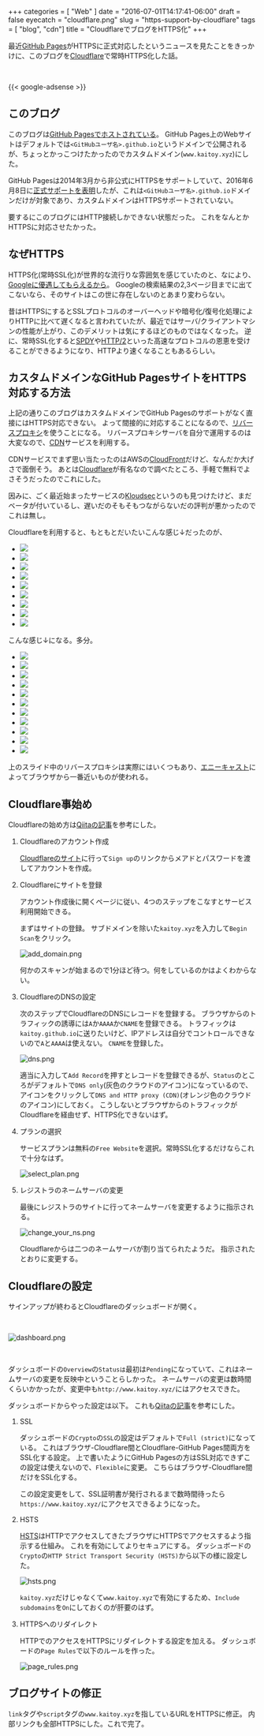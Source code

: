 +++
categories = [ "Web" ]
date = "2016-07-01T14:17:41-06:00"
draft = false
eyecatch = "cloudflare.png"
slug = "https-support-by-cloudflare"
tags = [ "blog", "cdn"]
title = "CloudflareでブログをHTTPS化"
+++

最近[GitHub Pages](https://pages.github.com/)がHTTPSに正式対応したというニュースを見たことをきっかけに、このブログを[Cloudflare](https://www.cloudflare.com/)で常時HTTPS化した話。

<br>

{{< google-adsense >}}

## このブログ
このブログは[GitHub Pagesでホストされている](https://www.kaitoy.xyz/2015/08/15/github-pages-and-jekyll/)。
GitHub Pages上のWebサイトはデフォルトでは`<GitHubユーザ名>.github.io`というドメインで公開されるが、ちょっとかっこつけたかったのでカスタムドメイン(`www.kaitoy.xyz`)にした。

GitHub Pagesは2014年3月から非公式にHTTPSをサポートしていて、2016年6月8日に[正式サポートを表明](https://github.com/blog/2186-https-for-github-pages)したが、これは`<GitHubユーザ名>.github.io`ドメインだけが対象であり、カスタムドメインはHTTPSサポートされていない。

要するにこのブログにはHTTP接続しかできない状態だった。
これをなんとかHTTPSに対応させたかった。

## なぜHTTPS
HTTPS化(常時SSL化)が世界的な流行りな雰囲気を感じていたのと、なにより、[Googleに優遇してもらえるから](http://googlewebmastercentral-ja.blogspot.com/2015/12/indexing-https-pages-by-default.html)。
Googleの検索結果の2,3ページ目までに出てこないなら、そのサイトはこの世に存在しないのとあまり変わらない。

昔はHTTPSにするとSSLプロトコルのオーバーヘッドや暗号化/復号化処理によりHTTPに比べて遅くなると言われていたが、最近ではサーバ/クライアントマシンの性能が上がり、このデメリットは気にするほどのものではなくなった。
逆に、常時SSL化すると[SPDY](https://ja.wikipedia.org/wiki/SPDY)や[HTTP/2](https://ja.wikipedia.org/wiki/HTTP/2)といった高速なプロトコルの恩恵を受けることができるようになり、HTTPより速くなることもあるらしい。

## カスタムドメインなGitHub PagesサイトをHTTPS対応する方法
上記の通りこのブログはカスタムドメインでGitHub Pagesのサポートがなく直接にはHTTPS対応できない。
よって間接的に対応することになるので、[リバースプロキシ](https://ja.wikipedia.org/wiki/%E3%83%AA%E3%83%90%E3%83%BC%E3%82%B9%E3%83%97%E3%83%AD%E3%82%AD%E3%82%B7)を使うことになる。
リバースプロキシサーバを自分で運用するのは大変なので、[CDN](https://ja.wikipedia.org/wiki/%E3%82%B3%E3%83%B3%E3%83%86%E3%83%B3%E3%83%84%E3%83%87%E3%83%AA%E3%83%90%E3%83%AA%E3%83%8D%E3%83%83%E3%83%88%E3%83%AF%E3%83%BC%E3%82%AF)サービスを利用する。

CDNサービスでまず思い当たったのはAWSの[CloudFront](https://aws.amazon.com/jp/cloudfront/)だけど、なんだか大げさで面倒そう。
あとは[Cloudflare](https://www.cloudflare.com/)が有名なので調べたところ、手軽で無料でよさそうだったのでこれにした。

因みに、ごく最近始まったサービスの[Kloudsec](https://www.kloudsec.com/)というのも見つけたけど、まだベータが付いているし、遅いだのそもそもつながらないだの評判が悪かったのでこれは無し。

Cloudflareを利用すると、もともとだいたいこんな感じ↓だったのが、

<ul class="bxslider">
  <li><img src="/images/https-support-by-cloudflare/direct/スライド1.PNG" /></li>
  <li><img src="/images/https-support-by-cloudflare/direct/スライド2.PNG" /></li>
  <li><img src="/images/https-support-by-cloudflare/direct/スライド3.PNG" /></li>
  <li><img src="/images/https-support-by-cloudflare/direct/スライド4.PNG" /></li>
  <li><img src="/images/https-support-by-cloudflare/direct/スライド5.PNG" /></li>
  <li><img src="/images/https-support-by-cloudflare/direct/スライド6.PNG" /></li>
  <li><img src="/images/https-support-by-cloudflare/direct/スライド7.PNG" /></li>
  <li><img src="/images/https-support-by-cloudflare/direct/スライド8.PNG" /></li>
  <li><img src="/images/https-support-by-cloudflare/direct/スライド9.PNG" /></li>
</ul>

こんな感じ↓になる。多分。

<ul class="bxslider">
  <li><img src="/images/https-support-by-cloudflare/cdn/スライド1.PNG" /></li>
  <li><img src="/images/https-support-by-cloudflare/cdn/スライド2.PNG" /></li>
  <li><img src="/images/https-support-by-cloudflare/cdn/スライド3.PNG" /></li>
  <li><img src="/images/https-support-by-cloudflare/cdn/スライド4.PNG" /></li>
  <li><img src="/images/https-support-by-cloudflare/cdn/スライド5.PNG" /></li>
  <li><img src="/images/https-support-by-cloudflare/cdn/スライド6.PNG" /></li>
  <li><img src="/images/https-support-by-cloudflare/cdn/スライド7.PNG" /></li>
  <li><img src="/images/https-support-by-cloudflare/cdn/スライド8.PNG" /></li>
  <li><img src="/images/https-support-by-cloudflare/cdn/スライド9.PNG" /></li>
  <li><img src="/images/https-support-by-cloudflare/cdn/スライド10.PNG" /></li>
  <li><img src="/images/https-support-by-cloudflare/cdn/スライド11.PNG" /></li>
</ul>

上のスライド中のリバースプロキシは実際にはいくつもあり、[エニーキャスト](https://ja.wikipedia.org/wiki/%E3%82%A8%E3%83%8B%E3%83%BC%E3%82%AD%E3%83%A3%E3%82%B9%E3%83%88)によってブラウザから一番近いものが使われる。

## Cloudflare事始め
Cloudflareの始め方は[Qiitaの記事](http://qiita.com/superbrothers/items/95e5723e9bd320094537)を参考にした。

1. Cloudflareのアカウント作成

    [Cloudflareのサイト](https://www.cloudflare.com/)に行って`Sign up`のリンクからメアドとパスワードを渡してアカウントを作成。

2. Cloudflareにサイトを登録

    アカウント作成後に開くページに従い、4つのステップをこなすとサービス利用開始できる。

    まずはサイトの登録。
    サブドメインを除いた`kaitoy.xyz`を入力して`Begin Scan`をクリック。

    ![add_domain.png](/images/https-support-by-cloudflare/add_domain.png "add_domain.png")

    何かのスキャンが始まるので1分ほど待つ。何をしているのかはよくわからない。

3. CloudflareのDNSの設定

    次のステップでCloudflareのDNSにレコードを登録する。
    ブラウザからのトラフィックの誘導には`A`か`AAAA`か`CNAME`を登録できる。
    トラフィックは`kaitoy.github.io`に送りたいけど、IPアドレスは自分でコントロールできないので`A`と`AAAA`は使えない。
    `CNAME`を登録した。

    ![dns.png](/images/https-support-by-cloudflare/dns.png "dns.png")

    適当に入力して`Add Record`を押すとレコードを登録できるが、`Status`のところがデフォルトで`DNS only`(灰色のクラウドのアイコン)になっているので、アイコンをクリックして`DNS and HTTP proxy (CDN)`(オレンジ色のクラウドのアイコン)にしておく。
    こうしないとブラウザからのトラフィックがCloudflareを経由せず、HTTPS化できないはず。

4. プランの選択

    サービスプランは無料の`Free Website`を選択。常時SSL化するだけならこれで十分なはず。

    ![select_plan.png](/images/https-support-by-cloudflare/select_plan.png "select_plan.png")

5. レジストラのネームサーバの変更

    最後にレジストラのサイトに行ってネームサーバを変更するように指示される。

    ![change_your_ns.png](/images/https-support-by-cloudflare/change_your_ns.png "change_your_ns.png")

    Cloudflareからは二つのネームサーバが割り当てられたようだ。
    指示されたとおりに変更する。

## Cloudflareの設定
サインアップが終わるとCloudflareのダッシュボードが開く。

<br>

![dashboard.png](/images/https-support-by-cloudflare/dashboard.png "dashboard.png")

<br>

ダッシュボードの`Overview`の`Statusは`最初は`Pending`になっていて、これはネームサーバの変更を反映中ということらしかった。
ネームサーバの変更は数時間くらいかかったが、変更中も`http://www.kaitoy.xyz/`にはアクセスできた。

ダッシュボードからやった設定は以下。
これも[Qiitaの記事](http://qiita.com/superbrothers/items/95e5723e9bd320094537)を参考にした。

1. SSL

    ダッシュボードの`Crypto`の`SSL`の設定はデフォルトで`Full (strict)`になっている。
    これはブラウザ-Cloudflare間とCloudflare-GitHub Pages間両方をSSL化する設定。
    上で書いたようにGitHub Pagesの方はSSL対応できずこの設定は使えないので、`Flexible`に変更。
    こちらはブラウザ-Cloudflare間だけをSSL化する。

    この設定変更をして、SSL証明書が発行されるまで数時間待ったら`https://www.kaitoy.xyz/`にアクセスできるようになった。

2. HSTS

    [HSTS](https://ja.wikipedia.org/wiki/HTTP_Strict_Transport_Security)はHTTPでアクセスしてきたブラウザにHTTPSでアクセスするよう指示する仕組み。
    これを有効にしてよりセキュアにする。
    ダッシュボードの`Crypto`の`HTTP Strict Transport Security (HSTS)`から以下の様に設定した。

    ![hsts.png](/images/https-support-by-cloudflare/hsts.png "hsts.png")

    `kaitoy.xyz`だけじゃなくて`www.kaitoy.xyz`で有効にするため、`Include subdomains`を`On`にしておくのが肝要のはず。

3. HTTPSへのリダイレクト

    HTTPでのアクセスをHTTPSにリダイレクトする設定を加える。
    ダッシュボードの`Page Rules`で以下のルールを作った。

    ![page_rules.png](/images/https-support-by-cloudflare/page_rules.png "page_rules.png")

## ブログサイトの修正
`link`タグや`script`タグの`www.kaitoy.xyz`を指しているURLをHTTPSに修正。
内部リンクも全部HTTPSにした。これで完了。
